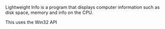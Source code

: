 Lightweight Info is a program that displays computer information such as disk space, memory and info on the CPU. 

This uses the Win32 API
